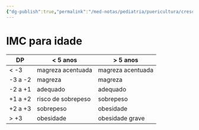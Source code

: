 ```yaml
---
{"dg-publish":true,"permalink":"/med-notas/pediatria/puericultura/crescimento/imc-para-idade/","tags":["review"]}
---
```


# IMC para idade
| DP | < 5 anos | > 5 anos |
| ---- | ---- | ---- |
| < -3 | magreza acentuada | magreza acentuada |
| -3 a -2 | magreza | magreza |
| -2 a +1 | adequado | adequado |
| +1 a +2 | risco de sobrepeso | sobrepeso |
| +2 a +3 | sobrepeso | obesidade |
| > +3 | obesidade | obesidade grave |
